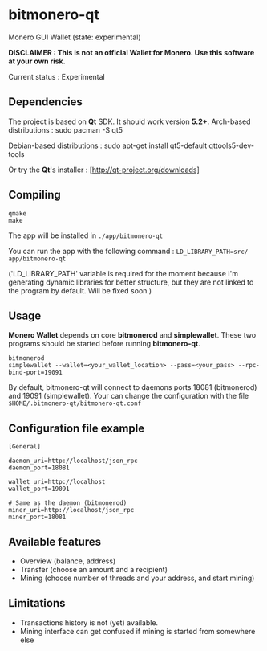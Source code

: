 bitmonero-qt
============

Monero GUI Wallet (state: experimental)


**DISCLAIMER : This is not an official Wallet for Monero. Use this software at your own risk.**


Current status : Experimental


Dependencies
------------

The project is based on **Qt** SDK. It should work version **5.2+**.
Arch-based distributions :
    sudo pacman -S qt5

Debian-based distributions :
    sudo apt-get install qt5-default qttools5-dev-tools
    
Or try the **Qt**'s installer :
[http://qt-project.org/downloads]


Compiling
---------

    qmake
    make

The app will be installed in `./app/bitmonero-qt`

You can run the app with the following command :
    `LD_LIBRARY_PATH=src/ app/bitmonero-qt`

('LD_LIBRARY_PATH' variable is required for the moment because I'm generating dynamic libraries for better structure, but they are not linked to the program by default. Will be fixed soon.)


Usage
-----

**Monero Wallet** depends on core **bitmonerod** and **simplewallet**. These two programs should be started before running **bitmonero-qt**.

    bitmonerod
    simplewallet --wallet=<your_wallet_location> --pass=<your_pass> --rpc-bind-port=19091

By default, bitmonero-qt will connect to daemons ports 18081 (bitmonerod) and 19091 (simplewallet).
Your can change the configuration with the file `$HOME/.bitmonero-qt/bitmonero-qt.conf`


Configuration file example
--------------------------

    
    [General]
    
    daemon_uri=http://localhost/json_rpc
    daemon_port=18081
    
    wallet_uri=http://localhost
    wallet_port=19091
    
    # Same as the daemon (bitmonerod)
    miner_uri=http://localhost/json_rpc
    miner_port=18081


Available features
------------------
* Overview (balance, address)
* Transfer (choose an amount and a recipient)
* Mining (choose number of threads and your address, and start mining)


Limitations
-----------
* Transactions history is not (yet) available.
* Mining interface can get confused if mining is started from somewhere else
